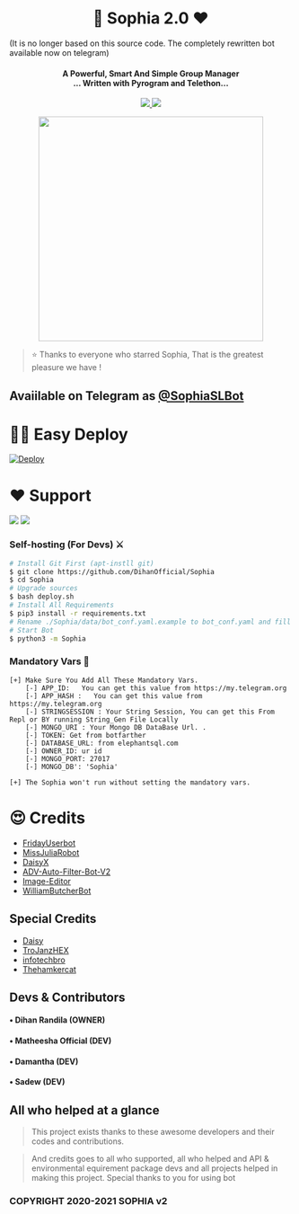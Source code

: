 <h1 align="center"><b>💟 Sophia 2.0  ❤️</b></h1>
 
(It is no longer based on this source code. The completely rewritten bot available now on telegram)

<h4 align="center">A Powerful, Smart And Simple Group Manager <br> ... Written with  Pyrogram and Telethon...</h4>
<p align='center'>
  <a href="https://www.python.org/" alt="made-with-python"> <img src="https://img.shields.io/badge/Made%20with-Python-1f425f.svg?style=flat-square&logo=python&color=blue" /> </a>
  <a href="https://github.com/dihanofficial/sophia/graphs/commit-activity" alt="Maintenance"> <img src="https://img.shields.io/badge/Maintained%3F-yes-green.svg?style=flat-square" /> </a>
</p>

<p align="center"><a href="https://t.me/Dihan_Official"><img src="https://telegra.ph/file/2767f9592cb8e7d462dd0.png" width="400"></a></p>
<p align="center">
    
> ⭐️ Thanks to everyone who starred Sophia, That is the greatest pleasure we have !


## Avaiilable on Telegram as [@SophiaSLBot](https://t.me/sophiaslbot)



# 🏃‍♂️ Easy Deploy 
[![Deploy](https://www.herokucdn.com/deploy/button.svg)](https://heroku.com/deploy?template=https://github.com/dihanofficial/Sophia.git)



# ❤️ Support
<a href="https://t.me/Dihan_Official"><img src="https://img.shields.io/badge/Join-Telegram%20Channel-red.svg?logo=Telegram"></a>
<a href="https://t.me/DihanOfficial"><img src="https://img.shields.io/badge/Join-Telegram%20Group-blue.svg?logo=telegram"></a>

### Self-hosting (For Devs) ⚔
```sh
# Install Git First (apt-instll git)
$ git clone https://github.com/DihanOfficial/Sophia
$ cd Sophia
# Upgrade sources
$ bash deploy.sh
# Install All Requirements 
$ pip3 install -r requirements.txt
# Rename ./Sophia/data/bot_conf.yaml.example to bot_conf.yaml and fill
# Start Bot 
$ python3 -m Sophia
```

### Mandatory Vars 📒
```
[+] Make Sure You Add All These Mandatory Vars. 
    [-] APP_ID:   You can get this value from https://my.telegram.org
    [-] APP_HASH :   You can get this value from https://my.telegram.org
    [-] STRINGSESSION : Your String Session, You can get this From Repl or BY running String_Gen File Locally
    [-] MONGO_URI : Your Mongo DB DataBase Url. .
    [-] TOKEN: Get from botfarther
    [-] DATABASE_URL: from elephantsql.com
    [-] OWNER_ID: ur id
    [-] MONGO_PORT: 27017
    [-] MONGO_DB': 'Sophia'
 
[+] The Sophia won't run without setting the mandatory vars.
```

# 😍 Credits

 - [FridayUserbot](https://github.com/DevsExpo/FridayUserbot)
 - [MissJuliaRobot](https://github.com/MissJuliaRobot/MissJuliaRobot)
 - [DaisyX](https://github.com/teamdaisyx/daisy-x)
 - [ADV-Auto-Filter-Bot-V2](https://github.com/AlbertEinsteinTG/Adv-Auto-Filter-Bot-V2)
 - [Image-Editor](https://github.com/TroJanzHEX/Image-Editor/)
 - [WilliamButcherBot](https://github.com/thehamkercat/WilliamButcherBot)


## Special Credits

- [Daisy](https://github.com/teamdaisyx/daisy-Old)
- [TroJanzHEX](https://github.com/TroJanzHEX)
- [infotechbro](https://github.com/infotechbro/)
- [Thehamkercat](https://github.com/thehamkercat)





## Devs & Contributors

#### • Dihan Randila (OWNER) 
#### • Matheesha Official (DEV)
#### • Damantha (DEV)
#### • Sadew (DEV)

## All who helped at a glance 

> This project exists thanks to these awesome developers and their codes and contributions.


> And credits goes to all who supported, all who helped and API & environmental equirement package devs and all projects helped in making this project.
> Special thanks to you for using bot

### COPYRIGHT 2020-2021 SOPHIA v2


